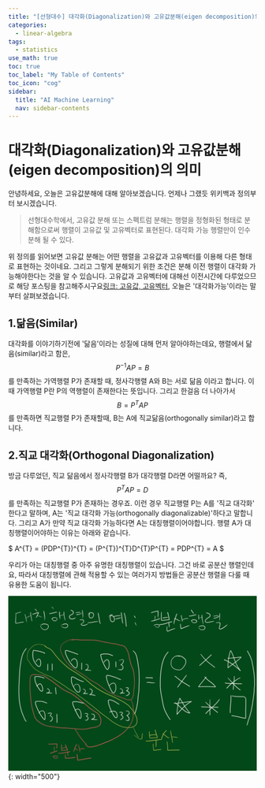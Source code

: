 ```yaml
---
title: "[선형대수] 대각화(Diagonalization)와 고유값분해(eigen decomposition)의 의미" 
categories:
  - linear-algebra
tags:
  - statistics
use_math: true
toc: true
toc_label: "My Table of Contents"
toc_icon: "cog"
sidebar:
  title: "AI Machine Learning"
  nav: sidebar-contents
---
```



# 대각화(Diagonalization)와 고유값분해(eigen decomposition)의 의미

안녕하세요, 오늘은 고유값분해에 대해 알아보겠습니다. 언제나 그랬듯 위키백과 정의부터 보시겠습니다.

> 선형대수학에서, 고유값 분해 또는 스펙트럼 분해는 행렬을 정형화된 형태로 분해함으로써 행렬이 고유값 및 고유벡터로 표현된다. 
대각화 가능 행렬만이 인수분해 될 수 있다. 

위 정의를 읽어보면 고유값 분해는 어떤 행렬을 고유값과 고유벡터를 이용해 다른 형태로 표현하는 것이네요. 
그리고 그렇게 분해되기 위한 조건은 분해 이전 행렬이 대각화 가능해야한다는 것을 알 수 있습니다. 
고유값과 고유벡터에 대해선 이전시간에 다루었으므로 해당 포스팅을 참고해주시구요[링크: 고유값, 고유벡터](https://losskatsu.github.io/linear-algebra/eigen/), 
오늘은 '대각화가능'이라는 말부터 살펴보겠습니다.

## 1.닮음(Similar)

대각화를 이야기하기전에 '닮음'이라는 성질에 대해 먼저 알아야하는데요, 
행렬에서 닮음(similar)라고 함은, $$P^{-1}AP = B$$를 만족하는 가역행렬 P가 존재할 때, 
정사각행렬 A와 B는 서로 닮음 이라고 합니다. 
이 때 가역행렬 P란 P의 역행렬이 존재한다는 뜻입니다. 
그리고 한걸음 더 나아가서 $$ B = P^{T}AP$$를 만족하면 직교행렬 P가 존재할때, 
B는 A에 직교닮음(orthogonally similar)라고 합니다.

## 2.직교 대각화(Orthogonal Diagonalization)

방금 다루었던, 직교 닮음에서 정사각행렬 B가 대각행렬 D라면 어떨까요? 
즉, $$P^{T}AP = D$$를 만족하는 직교행렬 P가 존재하는 경우죠. 
이런 경우 직교행렬 P는 A를 '직교 대각화' 한다고 말하며, 
A는 '직교 대각화 가능(orthogonally diagonalizable)'하다고 말합니다. 
그리고 A가 만약 직교 대각화 가능하다면 A는 대칭행렬이어야합니다. 
행렬 A가 대칭행렬이어야하는 이유는 아래와 같습니다.

$ A^{T} = (PDP^{T})^{T} = (P^{T})^{T}D^{T}P^{T} = PDP^{T} = A $

우리가 아는 대칭행렬 중 아주 유명한 대칭행렬이 있습니다. 
그건 바로 공분산 행렬인데요, 
따라서 대칭행렬에 관해 적용할 수 있는 여러가지 방법들은 공분산 행렬을 다룰 때 유용한 도움이 됩니다. 

![figure01](/assets/images/eigen_decomposition/covariance_matrix.jpg){: width="500"}
